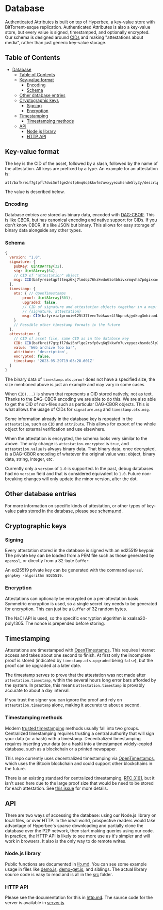 # Database

Authenticated Attributes is built on top of [Hyperbee](https://docs.pears.com/building-blocks/hyperbee), a key-value store with BitTorrent-esque replication. Authenticated Attributes is also a key-value store, but every value is signed, timestamped, and optionally encrypted. Our schema is designed around [CIDs](https://docs.ipfs.tech/concepts/content-addressing/) and making "attestations about media", rather than just generic key-value storage.

## Table of Contents
- [Database](#database)
  - [Table of Contents](#table-of-contents)
  - [Key-value format](#key-value-format)
    - [Encoding](#encoding)
    - [Schema](#schema)
  - [Other database entries](#other-database-entries)
  - [Cryptographic keys](#cryptographic-keys)
    - [Signing](#signing)
    - [Encryption](#encryption)
  - [Timestamping](#timestamping)
    - [Timestamping methods](#timestamping-methods)
  - [API](#api)
    - [Node.js library](#nodejs-library)
    - [HTTP API](#http-api)


## Key-value format

The key is the CID of the asset, followed by a slash, followed by the name of the attestation. All keys are prefixed by a type. An example for an attestation is:

```
att/bafkreif7gtpfl7dwi5nflge2rsfp6vq6q5kkwfm7uvxyyezxhsnde5ly3y/description
```

The value is described below.

### Encoding

Database entries are stored as binary data, encoded with [DAG-CBOR](https://ipld.io/docs/codecs/known/dag-cbor/). This is like [CBOR](https://cbor.io/), but has canonical encoding and native support for CIDs. If you don't know CBOR, it's like JSON but binary. This allows for easy storage of binary data alongside any other types.

### Schema

```javascript
{
  version: "1.0",
  signature: {
    pubKey: Uint8Array(32),
    sig: Uint8Array(64),
    // CID of "attestation" object
    msg: CID(bafyreietqpflteqz6kj7lmdqz76kzkwdo65o4bhivxrmqvha7pdgixxos4)
  },
  timestamp: {
    ots: { // OpenTimestamps
        proof: Uint8Array(503),
        upgraded: false,
        // CID of signature and attestation objects together in a map:
        // {signature, attestation}
        msg: CID(bafyreialprnoiwl25t37feen7wbkwwr4l5bpnokjydkog3mhiuodi2av6m)
    }
    // Possible other timestamp formats in the future
  },
  attestation: {
    // CID of asset file, same CID as in the database key
    CID: CID(bafkreif7gtpfl7dwi5nflge2rsfp6vq6q5kkwfm7uvxyyezxhsnde5ly3y),
    value: 'Web archive foo bar',
    attribute: 'description',
    encrypted: false,
    timestamp: '2023-05-29T19:03:28.601Z'
  }
}
```

The binary data of `timestamp.ots.proof` does not have a specified size, the size mentioned above is just an example and may vary in some cases.

When `CID(...)` is shown that represents a CID stored natively, not as text. Thanks to the DAG-CBOR encoding we are able to do this. We are also able to get the CID of non-files such as particular DAG-CBOR objects. This is what allows the usage of CIDs for `signature.msg` and `timestamp.ots.msg`.

Some information already in the database key is repeated in the `attestation`, such as `CID` and `attribute`. This allows for export of the whole object for external verification and use elsewhere.

When the attestation is encrypted, the schema looks very similar to the above. The only change is `attestation.encrypted` is `true`, and `attestation.value` is always binary data. That binary data, once decrypted, is a DAG-CBOR encoding of whatever the original value was: object, binary data, string, integer, etc.

Currently only a `version` of `1.0` is supported. In the past, debug databases had no `version` field and that is considered equivalent to `1.0`. Future non-breaking changes will only update the minor version, after the dot.

## Other database entries

For more information on specific kinds of attestation, or other types of key-value pairs stored in the database, please see [schema.md](./schema.md).

## Cryptographic keys

### Signing

Every attestation stored in the database is signed with an ed25519 keypair. The private key can be loaded from a PEM file such as those generated by `openssl`, or directly from a 32-byte `Buffer`.

An ed25519 private key can be generated with the command `openssl genpkey -algorithm ED25519`.

### Encryption

Attestations can optionally be encrypted on a per-attestation basis. Symmetric encryption is used, so a single secret key needs to be generated for encryption. This can just be a `Buffer` of 32 random bytes.

The NaCl API is used, so the specific encryption algorithm is xsalsa20-poly1305. The nonce is prepended before storing.

## Timestamping

Attestations are timestamped with [OpenTimestamps](https://opentimestamps.org/). This requires Internet access and takes about one second to finish. At first only the incomplete proof is stored (indicated by `timestamp.ots.upgraded` being `false`), but the proof can be upgraded at a later date.

The timestamp serves to prove that the attestation was not made after `attestation.timestamp`, within the several hours long error bars afforded by the system. In practice, this means `attestation.timestamp` is provably accurate to about a day interval.

If you trust the signer you can ignore the proof and rely on `attestation.timestamp` alone, making it accurate to about a second.

### Timestamping methods

Modern [trusted timestamping](https://en.wikipedia.org/wiki/Trusted_timestamping) methods usually fall into two groups. Centralized timestamping requires trusting a central authority that will sign your data (or a hash) with a timestamp. Decentralized timestamping requires inserting your data (or a hash) into a timestamped widely-copied database, such as a blockchain or a printed newspaper.

This repo currently uses decentralized timestamping via [OpenTimestamps](https://opentimestamps.org/), which uses the Bitcoin blockchain and could support other blockchains in the future.

There is an existing standard for centralized timestamping, [RFC 3161](https://datatracker.ietf.org/doc/html/rfc3161), but it isn't used here due to the large proof size that would be need to be stored for each attestation. See [this issue](https://github.com/starlinglab/authenticated-attributes/issues/40) for more details.

## API

There are two ways of accessing the database: using our Node.js library on local files, or over HTTP. In the ideal world, prospective readers would take advantage of Hyperbee's sparse downloading and partially clone the database over the P2P network, then start making queries using our code. In practice, the HTTP API is likely to see more use as it's simpler and will work in browsers. It also is the only way to do remote writes.

### Node.js library

Public functions are documented in [lib.md](./lib.md). You can see some example usage in files like [demo.js](../hyperbee/demo.js), [demo-get.js](../hyperbee/demo-get.js), and siblings. The actual library source code is easy to read and is all in the [src](../hyperbee/src/) folder.

### HTTP API

Please see the documentation for this in [http.md](./http.md). The source code for the server is available in [server.js](../hyperbee/server.js).
